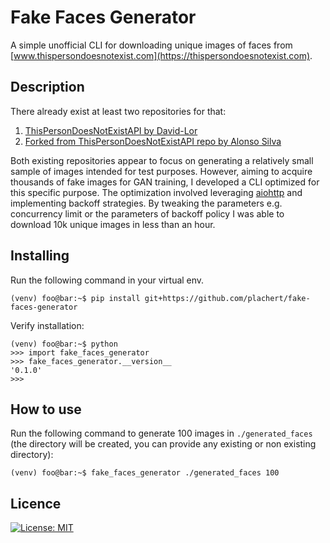 # Fake Faces Generator
A simple unofficial CLI for downloading unique images of faces from [www.thispersondoesnotexist.com](https://thispersondoesnotexist.com). 

##  Description
There already exist at least two repositories for that:
1. [ThisPersonDoesNotExistAPI by David-Lor](https://github.com/David-Lor/ThisPersonDoesNotExistAPI/tree/master)
2. [Forked from ThisPersonDoesNotExistAPI repo by Alonso Silva](https://github.com/alonsosilvaallende/ThisPersonDoesNotExistAPI)

Both existing repositories appear to focus on generating a relatively small sample of images intended for test purposes. However, aiming to acquire thousands of fake images for GAN training, I developed a CLI optimized for this specific purpose. The optimization involved leveraging [aiohttp](https://docs.aiohttp.org/en/stable/) and implementing backoff strategies. By tweaking the parameters e.g. concurrency limit or the parameters of backoff policy I was able to download 10k unique images in less than an hour. 

## Installing
Run the following command in your virtual env.

```shell
(venv) foo@bar:~$ pip install git+https://github.com/plachert/fake-faces-generator
```

Verify installation:
```shell
(venv) foo@bar:~$ python
>>> import fake_faces_generator
>>> fake_faces_generator.__version__
'0.1.0'
>>>
```

## How to use
Run the following command to generate 100 images in `./generated_faces` (the directory will be created, you can provide any existing or non existing directory):
```shell
(venv) foo@bar:~$ fake_faces_generator ./generated_faces 100
```


## Licence

[![License: MIT](https://img.shields.io/badge/License-MIT-yellow.svg)](https://github.com/plachert/activation_tracker/blob/main/LICENSE)